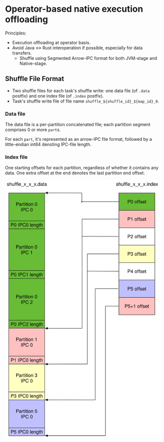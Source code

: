 # Operator-based native execution offloading

Principles:

- Execution offloading at operator basis.
- Avoid Java <-> Rust interoperation if possible, especially for data transfers.
  - Shuffle using Segmented Arrow-IPC format for both JVM-stage and Native-stage.


## Shuffle File Format

- Two shuffle files for each task's shuffle write: one data file (of `.data` postfix) and one index file (of `.index` postfix).
- Task's shuffle write file of file name `shuffle_${shuffle_id}_${map_id}_0`.

### Data file

The data file is a per-partition concatenated file; each partition segment comprises 0 or more `part`s.

For each `part`, it's represented as an arrow-IPC file format, followed by a little-endian int64 denoting IPC-file length.

### Index file

One starting offsets for each partition, regardless of whether it contains any data. One extra offset at the end denotes the last partition end offset.

![Segmented IPC format](./segmented-ipc-format.svg)

